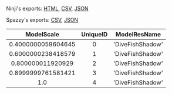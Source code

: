 Ninji's exports: [HTML](https://wuffs.org/acnh/bcsv_140/html/SeafoodShadowInfoParam.html), [CSV](https://wuffs.org/acnh/bcsv_140/csv/SeafoodShadowInfoParam.csv), [JSON](https://wuffs.org/acnh/bcsv_140/json/SeafoodShadowInfoParam.json)

Spazzy's exports: [CSV](https://github.com/McSpazzy/acnh-csv/blob/master/SeafoodShadowInfoParam.csv), [JSON](https://github.com/McSpazzy/acnh-json/blob/master/SeafoodShadowInfoParam.json)

| ModelScale | UniqueID | ModelResName |
|:--:|:--:|:--:|
| 0.4000000059604645 | 0 | 'DiveFishShadow' | 
| 0.6000000238418579 | 1 | 'DiveFishShadow' | 
| 0.800000011920929 | 2 | 'DiveFishShadow' | 
| 0.8999999761581421 | 3 | 'DiveFishShadow' | 
| 1.0 | 4 | 'DiveFishShadow' | 
